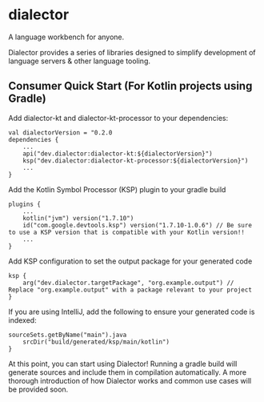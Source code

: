 # dialector
A language workbench for anyone.

Dialector provides a series of libraries designed to simplify development of language servers & other language tooling.

## Consumer Quick Start (For Kotlin projects using Gradle)

Add dialector-kt and dialector-kt-processor to your dependencies:
```
val dialectorVersion = "0.2.0
dependencies {
    ...
    api("dev.dialector:dialector-kt:${dialectorVersion}")
    ksp("dev.dialector:dialector-kt-processor:${dialectorVersion}")
    ...
}
```

Add the Kotlin Symbol Processor (KSP) plugin to your gradle build
```
plugins {
    ...
    kotlin("jvm") version("1.7.10")
    id("com.google.devtools.ksp") version("1.7.10-1.0.6") // Be sure to use a KSP version that is compatible with your Kotlin version!!
    ...
}
```

Add KSP configuration to set the output package for your generated code
```
ksp {
    arg("dev.dialector.targetPackage", "org.example.output") // Replace "org.example.output" with a package relevant to your project
}
```

If you are using IntelliJ, add the following to ensure your generated code is indexed:
```
sourceSets.getByName("main").java 
    srcDir("build/generated/ksp/main/kotlin")
}
```

At this point, you can start using Dialector! Running a gradle build will generate sources and include them in compilation automatically.
A more thorough introduction of how Dialector works and common use cases will be provided soon.
